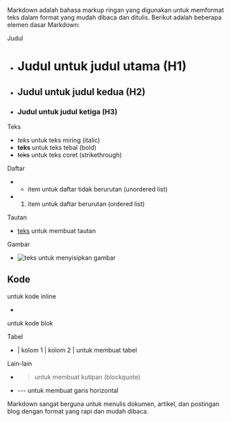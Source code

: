 Markdown adalah bahasa markup ringan yang digunakan untuk memformat teks dalam format yang mudah dibaca dan ditulis. Berikut adalah beberapa elemen dasar Markdown:

Judul
- # Judul untuk judul utama (H1)
- ## Judul untuk judul kedua (H2)
- ### Judul untuk judul ketiga (H3)

Teks
- *teks* untuk teks miring (italic)
- **teks** untuk teks tebal (bold)
- ~~teks~~ untuk teks coret (strikethrough)

Daftar
- - item untuk daftar tidak berurutan (unordered list)
- 1. item untuk daftar berurutan (ordered list)

Tautan
- [teks](url) untuk membuat tautan

Gambar
- ![teks](url) untuk menyisipkan gambar

Kode
- 
untuk kode inline

- 
untuk kode blok


Tabel
- | kolom 1 | kolom 2 | untuk membuat tabel

Lain-lain
- > untuk membuat kutipan (blockquote)
- --- untuk membuat garis horizontal

Markdown sangat berguna untuk menulis dokumen, artikel, dan postingan blog dengan format yang rapi dan mudah dibaca.